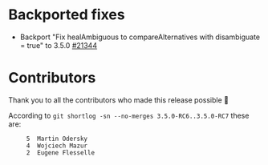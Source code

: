 # Backported fixes

- Backport "Fix healAmbiguous to compareAlternatives with disambiguate = true" to 3.5.0 [#21344](https://github.com/scala/scala3/pull/21344)

# Contributors

Thank you to all the contributors who made this release possible 🎉

According to `git shortlog -sn --no-merges 3.5.0-RC6..3.5.0-RC7` these are:

```
     5  Martin Odersky
     4  Wojciech Mazur
     2  Eugene Flesselle
```
